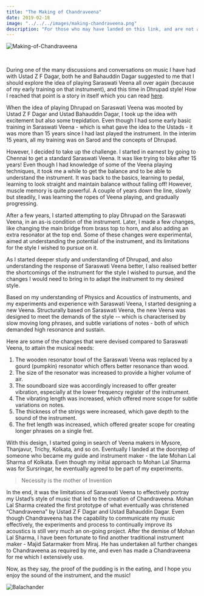 ```yaml
---
title: "The Making of Chandraveena"
date: 2019-02-18
image: "../../../images/making-chandraveena.png"
description: "For those who may have landed on this link, and are not aware - Chandraveena is a modern string instrument, structurally based on the Saraswati Veena, but designed and built to reflect my musical identity and values. I play the Chandraveena according to the traditional principles of Indian Raga system and the philosophy of Maarga Sangeet. This instrument was designed by me, and the first prototype was built my instrument maker, the Late Mohan Lal Sharma from Kolkata."
---
```


![Making-of-Chandraveena](making-chandraveena.png)

<br>

During one of the many discussions and conversations on music I have had with Ustad Z F Dagar, both he and Bahauddin Dagar suggested to me that I should explore the idea of playing Saraswati Veena all over again (because of my early training on that instrument), and this time in Dhrupad style! How I reached that point is a story in itself which you can read [here](/blog/why-chandraveena/).

When the idea of playing Dhrupad on Saraswati Veena was mooted by Ustad Z F Dagar and Ustad Bahauddin Dagar, I took up the idea with excitement but also some trepidation. Even though I had some early basic training in Saraswati Veena - which is what gave the idea to the Ustads - it was more than 15 years since I had last played the instrument. In the interim 15 years, all my training was on Sarod and the concepts of Dhrupad.

However, I decided to take up the challenge. I started in earnest by going to Chennai to get a standard Saraswati Veena. It was like trying to bike after 15 years! Even though I had knowledge of some of the Veena playing techniques, it took me a while to get the balance and to be able to understand the instrument. It was back to the basics, learning to pedal, learning to look straight and maintain balance without falling off! However, muscle memory is quite powerful. A couple of years down the line, slowly but steadily, I was learning the ropes of Veena playing, and gradually progressing.

After a few years, I started attempting to play Dhrupad on the Saraswati Veena, in an as-is condition of the instrument. Later, I made a few changes, like changing the main bridge from brass top to horn, and also adding an extra resonator at the top end. Some of these changes were experimental, aimed at understanding the potential of the instrument, and its limitations for the style I wished to pursue on it.

As I started deeper study and understanding of Dhrupad, and also understanding the response of Saraswati Veena better, I also realised better the shortcomings of the instrument for the style I wished to pursue, and the changes I would need to bring in to adapt the instrument to my desired style.

Based on my understanding of Physics and Acoustics of instruments, and my experiments and experience with Saraswati Veena, I started designing a new Veena. Structurally based on Saraswati Veena, the new Veena was designed to meet the demands of the style -- which is characterised by slow moving long phrases, and subtle variations of notes - both of which demanded high resonance and sustain.

Here are some of the changes that were devised compared to Saraswati Veena, to attain the musical needs:
1. The wooden resonator bowl of the Saraswati Veena was replaced by a gourd (pumpkin) resonator which offers better resonance than wood.
2. The size of the resonator was increased to provide a higher volume of air.
3. The soundboard size was accordingly increased to offer greater vibration, especially at the lower frequency register of the instrument.
4. The vibrating length was increased, which offered more scope for subtle variations on notes.
5. The thickness of the strings were increased, which gave depth to the sound of the instrument.
6. The fret length was increased, which offered greater scope for creating longer phrases on a single fret.

With this design, I started going in search of Veena makers in Mysore, Thanjavur, Trichy, Kolkata, and so on. Eventually I landed at the doorstep of someone who became my guide and instrument maker - the late Mohan Lal Sharma of Kolkata. Even though my initial approach to Mohan Lal Sharma was for Sursringar, he eventually agreed to be part of my experiments.

> Necessity is the mother of Invention

In the end, it was the limitations of Saraswati Veena to effectively portray my Ustad’s style of music that led to the creation of Chandraveena. Mohan Lal Sharma created the first prototype of what eventually was christened “Chandraveena” by Ustad Z F Dagar and Ustad Bahauddin Dagar. Even though Chandraveena has the capability to communicate my music effectively, the experiments and process to continually improve its acoustics is still very much an on-going project. After the demise of Mohan Lal Sharma, I have been fortunate to find another traditional instrument maker - Majid Satarmaker from Miraj. He has undertaken all further changes to Chandraveena as required by me, and even has made a Chandraveena for me which I extensively use.

Now, as they say, the proof of the pudding is in the eating, and I hope you enjoy the sound of the instrument, and the music!

![Balachander](IMG_7198.JPG)

<br>
